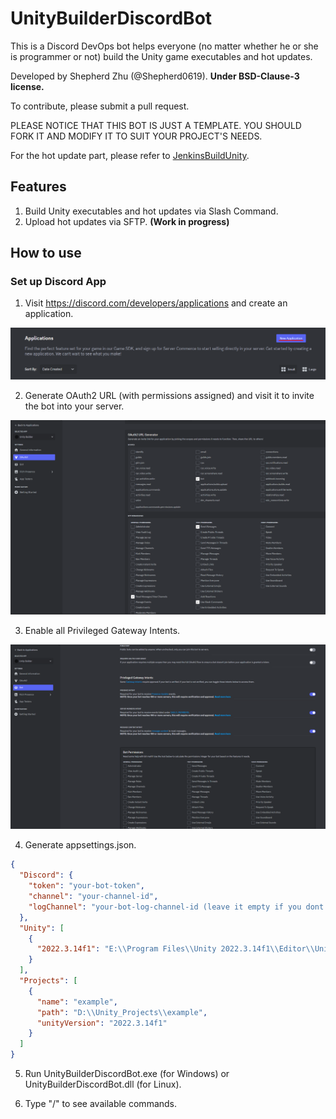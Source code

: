 ﻿# UnityBuilderDiscordBot
This is a Discord DevOps bot helps everyone (no matter whether he or she is programmer or not) build the Unity game executables and hot updates.

Developed by Shepherd Zhu (@Shepherd0619). **Under BSD-Clause-3 license.**

To contribute, please submit a pull request.

PLEASE NOTICE THAT THIS BOT IS JUST A TEMPLATE. YOU SHOULD FORK IT AND MODIFY IT TO SUIT YOUR PROJECT'S NEEDS.

For the hot update part, please refer to [JenkinsBuildUnity](https://github.com/Shepherd0619/JenkinsBuildUnity).

## Features
1. Build Unity executables and hot updates via Slash Command.
2. Upload hot updates via SFTP. **(Work in progress)**

## How to use
### Set up Discord App
1. Visit https://discord.com/developers/applications and create an application.

![alt text](image.png)

2. Generate OAuth2 URL (with permissions assigned) and visit it to invite the bot into your server.

![alt text](image-1.png)

3. Enable all Privileged Gateway Intents.

![alt text](image-2.png)

4. Generate appsettings.json.

```json
{
  "Discord": {
    "token": "your-bot-token",
    "channel": "your-channel-id",
    "logChannel": "your-bot-log-channel-id (leave it empty if you dont want log. )"
  },
  "Unity": [
    {
      "2022.3.14f1": "E:\\Program Files\\Unity 2022.3.14f1\\Editor\\Unity.exe"
    }
  ],
  "Projects": [
    {
      "name": "example",
      "path": "D:\\Unity_Projects\\example",
      "unityVersion": "2022.3.14f1"
    }
  ]
}
```

5. Run UnityBuilderDiscordBot.exe (for Windows) or UnityBuilderDiscordBot.dll (for Linux).

6. Type "/" to see available commands.